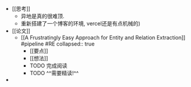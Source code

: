 - [[思考]]
	- 异地是真的很难顶.
	- 重新搭建了一个博客的环境, vercel还是有点机械的)
- [[论文]]
	- [[A Frustratingly Easy Approach for Entity and Relation Extraction]] #pipeline #RE
	  collapsed:: true
		- [[要点]]
		- [[想法]]
		- TODO 完成阅读
		- TODO ^^需要精读!^^
-
